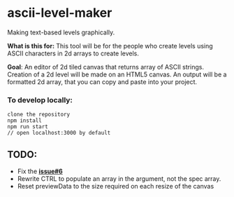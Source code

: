 # ascii-level-maker

Making text-based levels graphically.

**What is this for:** This tool will be for the people who create levels using ASCII characters in 2d arrays to create levels.

**Goal**: An editor of 2d tiled canvas that returns array of ASCII strings.
	Creation of a 2d level will be made on an HTML5 canvas.
	An output will be a formatted 2d array, that you can copy and paste into your project.

### To develop locally:

	clone the repository
	npm install
	npm run start
	// open localhost:3000 by default

## TODO:
- Fix the **[issue#6](https://github.com/Godje/ascii-level-maker/issues/6)**
- Rewrite CTRL to populate an array in the argument, not the spec array.
- Reset previewData to the size required on each resize of the canvas
